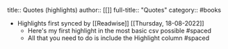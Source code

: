 title:: Quotes (highlights)
author:: [[]]
full-title:: "Quotes"
category:: #books

- Highlights first synced by [[Readwise]] [[Thursday, 18-08-2022]]
	- Here's my first highlight in the most basic csv possible #spaced
	- All that you need to do is include the Highlight column #spaced
